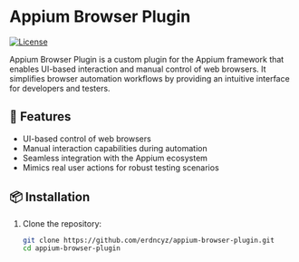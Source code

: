 # Appium Browser Plugin

[![License](https://img.shields.io/badge/license-MIT-blue.svg)](LICENSE)

Appium Browser Plugin is a custom plugin for the Appium framework that enables UI-based interaction and manual control of web browsers. It simplifies browser automation workflows by providing an intuitive interface for developers and testers.

## 🚀 Features
- UI-based control of web browsers
- Manual interaction capabilities during automation
- Seamless integration with the Appium ecosystem
- Mimics real user actions for robust testing scenarios

## 📦 Installation
1. Clone the repository:
   ```bash
   git clone https://github.com/erdncyz/appium-browser-plugin.git
   cd appium-browser-plugin
